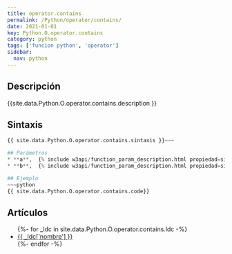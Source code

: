 ```yaml
---
title: operator.contains
permalink: /Python/operator/contains/
date: 2021-01-01
key: Python.O.operator.contains
category: python
tags: ['funcion python', 'operator']
sidebar: 
  nav: python
---
```


## Descripción
{{site.data.Python.O.operator.contains.description }}

## Sintaxis
~~~python
{{ site.data.Python.O.operator.contains.sintaxis }}~~~

## Parámetros
* **a**,  {% include w3api/function_param_description.html propiedad=site.data.Python.O.operator.contains valor="a" %}
* **b**,  {% include w3api/function_param_description.html propiedad=site.data.Python.O.operator.contains valor="b" %}

## Ejemplo
~~~python
{{ site.data.Python.O.operator.contains.code}}
~~~

## Artículos
<ul>
{%- for _ldc in site.data.Python.O.operator.contains.ldc -%}
   <li>
       <a href="{{_ldc['url'] }}">{{ _ldc['nombre'] }}</a>
   </li>
{%- endfor -%}
</ul>
